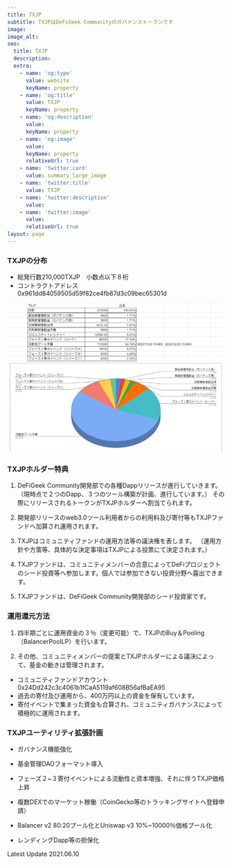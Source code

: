 ```yaml
---
title: TXJP
subtitle: TXJPはDeFiGeek Communityのガバナンストークンです
image:
image_alt:
seo:
  title: TXJP
  description:
  extra:
    - name: 'og:type'
      value: website
      keyName: property
    - name: 'og:title'
      value: TXJP
      keyName: property
    - name: 'og:description'
      value: 
      keyName: property
    - name: 'og:image'
      value:
      keyName: property
      relativeUrl: true
    - name: 'twitter:card'
      value: summary_large_image
    - name: 'twitter:title'
      value: TXJP
    - name: 'twitter:description'
      value: 
    - name: 'twitter:image'
      value:
      relativeUrl: true
layout: page
---
```


### TXJPの分布

- 総発行数210,000TXJP　小数点以下８桁
- コントラクトアドレス　0x961dd84059505d59f82ce4fb87d3c09bec65301d

![](/images/txjp-allocation.webp "TXJPアロケーション")


### TXJPホルダー特典

1. DeFiGeek Community開発部での各種Dappリリースが進行していきます。（現時点で２つのDapp、３つのツール構築が計画、進行しています。）
その際にリリースされるトークンがTXJPホルダーへ割当てられます。

2. 開発部リリースのweb3.0ツール利用者からの利用料及び寄付等もTXJPファンドへ加算され運用されます。

3. TXJPはコミュニティファンドの運用方法等の議決権を表します。
（運用方針や方策等、具体的な決定事項はTXJPによる投票にて決定されます。）

4. TXJPファンドは、コミュニティメンバーの合意によってDeFiプロジェクトのシード投資等へ参加します。個人では参加できない投資分野へ露出できます。

5. TXJPファンドは、DeFiGeek Community開発部のシード投資家です。


### 運用還元方法

1. 四半期ごとに運用資金の３％（変更可能）で、TXJPのBuy＆Pooling（BalancerPoolLP）を行います。

2. その他、コミュニティメンバーの提案とTXJPホルダーによる議決によって、基金の動きは管理されます。

- コミュニティファンドアカウント0x24Dd242c3c4061b1fCaA5119af608B56afBaEA95
- 過去の寄付及び運用から、400万円以上の資金を保有しています。
- 寄付イベントで集まった資金も合算され、コミュニティガバナンスによって積極的に運用されます。
 
 
### TXJPユーティリティ拡張計画

- ガバナンス機能強化

- 基金管理DAOフォーマット導入
- フェーズ２~３寄付イベントによる流動性と資本増強、それに伴うTXJP価格上昇
- 複数DEXでのマーケット稼働（CoinGecko等のトラッキングサイトへ登録申請）
- Balancer v2 80:20プール化とUniswap v3 10%~10000％価格プール化
- レンディングDapp等の担保化



Latest Update 2021.06.10